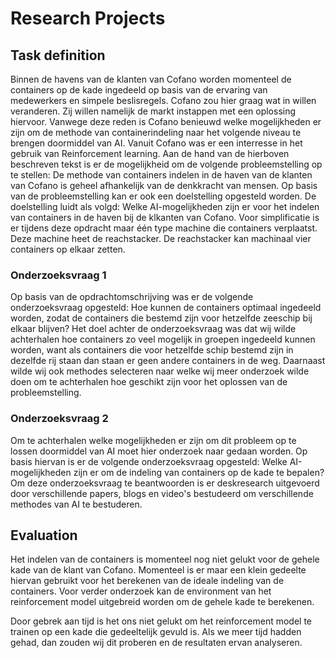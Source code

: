 # Research Projects

## Task definition

Binnen de havens van de klanten van Cofano worden momenteel de containers op de kade ingedeeld op basis van de ervaring van medewerkers en simpele beslisregels. Cofano zou hier graag wat in willen veranderen. Zij willen namelijk de markt instappen met een oplossing hiervoor. Vanwege deze reden is Cofano benieuwd welke mogelijkheden er zijn om de methode van containerindeling naar het volgende niveau te brengen doormiddel van AI. Vanuit Cofano was er een interresse in het gebruik van Reinforcement learning. Aan de hand van de hierboven beschreven tekst is er de mogelijkheid om de volgende probleemstelling op te stellen: De methode van containers indelen in de haven van de klanten van Cofano is geheel afhankelijk van de denkkracht van mensen. Op basis van de probleemstelling kan er ook een doelstelling opgesteld worden. De doelstelling luidt als volgd: Welke AI-mogelijkheden zijn er voor het indelen van containers in de haven bij de klkanten van Cofano. Voor simplificatie is er tijdens deze opdracht maar één type machine die containers verplaatst. Deze machine heet de reachstacker. De reachstacker kan machinaal vier containers op elkaar zetten.

### Onderzoeksvraag 1
Op basis van de opdrachtomschrijving was er de volgende onderzoeksvraag opgesteld: Hoe kunnen de containers optimaal ingedeeld worden, zodat de containers die bestemd zijn voor hetzelfde zeeschip bij elkaar blijven? Het doel achter de onderzoeksvraag was dat wij wilde achterhalen hoe containers zo veel mogelijk in groepen ingedeeld kunnen worden, want als containers die voor hetzelfde schip bestemd zijn in dezelfde rij staan dan staan er geen andere containers in de weg. Daarnaast wilde wij ook methodes selecteren naar welke wij meer onderzoek wilde doen om te achterhalen hoe geschikt zijn voor het oplossen van de probleemstelling.

### Onderzoeksvraag 2
Om te achterhalen welke mogelijkheden er zijn om dit probleem op te lossen doormiddel van AI moet hier onderzoek naar gedaan worden. Op basis hiervan is er de volgende onderzoeksvraag opgesteld: Welke AI-mogelijkheden zijn er om de indeling van containers op de kade te bepalen? Om deze onderzoeksvraag te beantwoorden is er deskresearch uitgevoerd door verschillende papers, blogs en video's bestudeerd om verschillende methodes van AI te bestuderen.

## Evaluation

Het indelen van de containers is momenteel nog niet gelukt voor de gehele kade van de klant van Cofano. Momenteel is er maar een klein gedeelte hiervan gebruikt voor het berekenen van de ideale indeling van de containers. Voor verder onderzoek kan de environment van het reinforcement model uitgebreid worden om de gehele kade te berekenen.

Door gebrek aan tijd is het ons niet gelukt om het reinforcement model te trainen op een kade die gedeeltelijk gevuld is. Als we meer tijd hadden gehad, dan zouden wij dit proberen en de resultaten ervan analyseren. 

